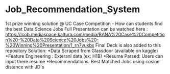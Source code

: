 # Job_Recommendation_System
1st prize winning solution @ UC Case Competition - How can students find the best Data Science Jobs
Full Presentation can be watched here : https://lcob.mediaspace.kaltura.com/media/BANA%20Case%20Competition%20-%20Data%20Science%20Jobs%20-%20Winning%20Presentation/1_rn7vukbx
Final Deck is also added to this repository
Solution: 
*Data Scraped from Glassdoor (available on kaggle)
*Feature Engineering : Exteranl data (ex: H1B)
*Resume Parsed: Users can input there resume
*Recommendations: Best Matched Jobs using cosine distance with JD's

